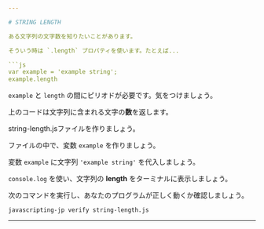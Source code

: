 ```yaml
---

# STRING LENGTH

ある文字列の文字数を知りたいことがあります。

そういう時は `.length` プロパティを使います。たとえば...

```js
var example = 'example string';
example.length
```

`example` と `length` の間にピリオドが必要です。気をつけましょう。

上のコードは文字列に含まれる文字の**数**を返します。

string-length.jsファイルを作りましょう。

ファイルの中で、変数 `example` を作りましょう。

変数 `example` に文字列 `'example string'` を代入しましょう。

`console.log` を使い、文字列の **length** をターミナルに表示しましょう。

次のコマンドを実行し、あなたのプログラムが正しく動くか確認しましょう。

`javascripting-jp verify string-length.js`

---
```

